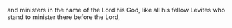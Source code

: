 and ministers in the name of the Lord his God, like all his fellow Levites who stand to minister there before the Lord,
